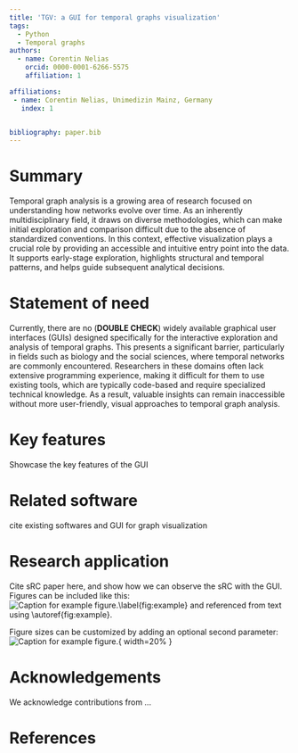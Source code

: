 ```yaml
---
title: 'TGV: a GUI for temporal graphs visualization'
tags:
  - Python
  - Temporal graphs
authors:
  - name: Corentin Nelias
    orcid: 0000-0001-6266-5575
    affiliation: 1

affiliations:
 - name: Corentin Nelias, Unimedizin Mainz, Germany
   index: 1


bibliography: paper.bib
---
```


# Summary

Temporal graph analysis is a growing area of research focused on understanding how networks evolve over time. As an inherently multidisciplinary field, it draws on diverse methodologies, which can make initial exploration and comparison difficult due to the absence of standardized conventions.
In this context, effective visualization plays a crucial role by providing an accessible and intuitive entry point into the data. It supports early-stage exploration, highlights structural and temporal patterns, and helps guide subsequent analytical decisions.

# Statement of need
Currently, there are no (**DOUBLE CHECK**) widely available graphical user interfaces (GUIs) designed specifically for the interactive exploration and analysis of temporal graphs. This presents a significant barrier, particularly in fields such as biology and the social sciences, where temporal networks are commonly encountered. 
Researchers in these domains often lack extensive programming experience, making it difficult for them to use existing tools, which are typically code-based and require specialized technical knowledge. As a result, valuable insights can remain inaccessible without more user-friendly, visual approaches to temporal graph analysis.

# Key features
Showcase the key features of the GUI

# Related software
cite existing softwares and GUI for graph visualization

# Research application
Cite sRC paper here, and show how we can observe the sRC with the GUI.
Figures can be included like this:
![Caption for example figure.\label{fig:example}](figure.png)
and referenced from text using \autoref{fig:example}.

Figure sizes can be customized by adding an optional second parameter:
![Caption for example figure.](figure.png){ width=20% }

# Acknowledgements

We acknowledge contributions from ...

# References
